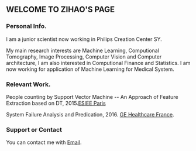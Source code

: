 ## WELCOME TO ZIHAO'S PAGE


### Personal Info.

I am a junior scientist now working in Philips Creation Center SY. 

My main research interests are Machine Learning, Computional Tomography, Image Processing,  Computer Vision and Computer architecture, I am also interested in Computional Finance and Statistics. I am now working for application of Machine Learning for Medical System.


### Relevant Work.

People counting by Support Vector Machine -- An Approach of Feature Extraction based on DT, 2015.[ESIEE Paris](https://www.esiee.fr)

System Failure Analysis and Predication, 2016. [GE Healthcare France](http://www3.gehealthcare.fr).


### Support or Contact

You can contact me with [Email](http://zihaowang@live.cn).
